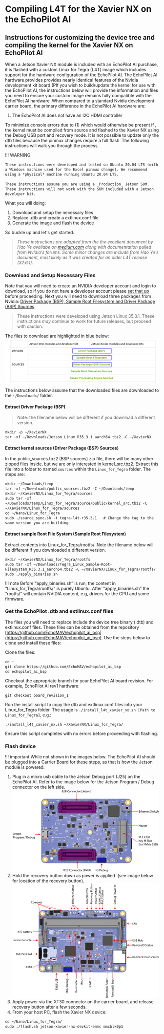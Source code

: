 # Compiling L4T for the Xavier NX on the EchoPilot AI

## Instructions for customizing the device tree and compiling the kernel for the Xavier NX on EchoPilot AI

When a Jetson Xavier NX module is included with an EchoPilot AI purchase, it is flashed with a custom Linux for Tegra (L4T) image which includes support for the hardware configuration of the EchoPilot AI. The EchoPilot AI hardware provides provides nearly identical features of the Nvidia development kit board (PIf you wish to build/update the kernel for use with the EchoPilot AI, the instructions below will provide the information and files you need to ensure your custom image remains fully compatible with the EchoPilot AI hardware. When compared to a standard Nvidia development carrier board, the primary difference in the EchoPilot AI hardware are:

1. The EchoPilot AI does not have an I2C HDMI controller

To minimize console errors due to (1) which would otherwise be present if , the kernel must be compiled from source and flashed to the Xavier NX using the Debug USB port and recovery mode. It is not possible to update only the dtb files because the pinmux changes require a full flash. The following instructions will walk you through the process.

!!! WARNING
    
    These instructions were developed and tested on Ubuntu 20.04 LTS (with a Windows machine used for the Excel pinmux change). We recommend using a *physical* machine running Ubuntu 20.04 LTS.

    These instructions assume you are using a _Production_ Jetson SOM. These instructions will not work with the SOM included with a Jetson developer kit. 
    
What you will doing:

1. Download and setup the necessary files
2. Replace .dtb and create a extlinux.conf file
3. Generate the image and flash the device

So buckle up and let's get started.

> _These instructions are adapted from the the excellent document by Hao Ye availabe on [medium.com](https://medium.com/@haoye94/editing-device-tree-and-compiling-kernel-for-nvidia-jetson-xavier-nx-11a1df20939c) along with documentation pulled from Nvidia's forums. Some minor changes are include from Hao Ye's document, most likely as it was created for an older L4T release (32.6.1)._

### Download and Setup Necessary Files

Note that you will need to create an NVIDIA developer account and login to download, so if you do not have a developer account please [set that up](https://developer.nvidia.com/login) before proceeding. 
Next you will need to download three packages from Nvidia: [Driver Package (BSP), Sample Root Filesystem and Driver Package (BSP) Sources](https://developer.nvidia.com/embedded/jetson-linux). 

> These instructions were developed using Jetson Linux 35.3.1. These instructions _may_ continue to work for future releases,   but proceed with caution.

The files to download are highlighted in blue below:
![l4t_downloads](assets/l4t_downloads.png)

The instructions below assume that the downloaded files are downloaded to the `~/Downloads/` folder.  

#### Extract Driver Package (BSP)
> Note: the filename below will be different if you download a different version.

```
mkdir -p ~/XavierNX
tar -xf ~/Downloads/Jetson_Linux_R35.3.1_aarch64.tbz2 -C ~/XavierNX
```
#### Extract kernel sources (Driver Package (BSP) Sources)
In the public_sources.tbz2 (BSP sources) zip file, there will be many other zipped files inside, but we are only interested in kernel_src.tbz2. Extract this file into a folder to named `sources` within the `Linux_for_Tegra` folder. The steps are:
```
mkdir ~/Downloads/temp
tar -xf ~/Downloads/public_sources.tbz2 -C ~/Downloads/temp
mkdir ~/XavierNX/Linux_for_Tegra/sources
sudo tar -xf ~/Downloads/temp/Linux_for_Tegra/source/public/kernel_src.tbz2 -C ~/XavierNX/Linux_for_Tegra/sources
cd ~/Nano/Linux_for_Tegra
sudo ./source_sync.sh -t tegra-l4t-r35.3.1   # Change the tag to the same version you are building
```
#### Extract sample Root File System  (Sample Root Filesystem)
Extract contents into Linux_for_Tegra/rootfs/. Note the filename below will be different if you downloaded a different version.
```
mkdir ~/XavierNX/Linux_for_Tegra/rootfs
sudo tar -xf ~/Downloads/Tegra_Linux_Sample-Root-Filesystem_R35.3.1_aarch64.tbz2 -C ~/XavierNX/Linux_for_Tegra/rootfs/
sudo ./apply_binaries.sh
```
!!! note
    Before “apply_binaries.sh” is run, the content in “Linux_for_Tegra/rootfs/” is purely Ubuntu. After “apply_binaries.sh” the “rootfs/” will contain NVIDIA content, e.g, drivers for the GPU and some firmware.
    
### Get the EchoPilot .dtb and extlinux.conf files

The files you will need to replace include the device tree binary (.dtb) and extlinux.conf files. These files can be obtained from the repository [https://github.com/EchoMAV/echopilot_ai_bsp](https://github.com/EchoMAV/echopilot_ai_bsp). Use the steps below to clone and install these files:

Clone the files:
```
cd ~
git clone https://github.com/EchoMAV/echopilot_ai_bsp
cd echopilot_ai_bsp
```
Checkout the appropriate branch for your EchoPilot AI board revision. For example, EchoPilot AI rev1 hardware:
```
git checkout board_revision_1
```
Run the install script to copy the dtb and extlinux.conf files into your Linux_for_Tegra folder. The usage is `./install_l4t_xavier_nx.sh [Path to Linux_for_Tegra]`, e.g.:
```
./install_l4t_xavier_nx.sh ~/XavierNX/Linux_for_Tegra/
```
Ensure this script completes with no errors before proceeding with flashing.

### Flash device
!!! important
    While not shown in the images below. The EchoPilot AI should be plugged into a Carrier Board for these steps, as that is how the Jetson module is powered. 
1. Plug in a micro usb cable to the Jetson Debug port (J25) on the EchoPilot AI. Refer to the image below for the Jetson Program / Debug connector on the left side.
![Bottom Side Components](assets/bottom-side-labels.png)
2. Hold the recovery button down as power is applied. (see image below for location of the recovery button).
![Top Side Components](assets/top-side-labels.png)
3. Apply power via the XT30 connector on the carrier board, and release recovery button after a few seconds.
4. From your host PC, flash the Xavier NX device:

```
cd ~/Nano/Linux_for_Tegra/
sudo ./flash.sh jetson-xavier-nx-devkit-emmc mmcblk0p1
```



